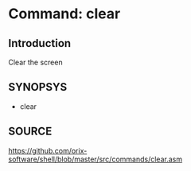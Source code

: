 # Command: clear

## Introduction

Clear the screen

## SYNOPSYS

+ clear

## SOURCE

https://github.com/orix-software/shell/blob/master/src/commands/clear.asm
